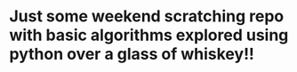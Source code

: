 # Just some weekend scratching repo with basic algorithms explored using python over a glass of whiskey!!
